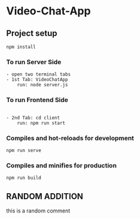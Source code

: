 # Video-Chat-App

## Project setup

```
npm install
```

### To run Server Side

```
- open two terminal tabs
- 1st Tab: VideoChatApp
    run: node server.js
```

### To run Frontend Side

```

- 2nd Tab: cd client
    run: npm run start
```

### Compiles and hot-reloads for development

```
npm run serve
```

### Compiles and minifies for production

```
npm run build
```

## RANDOM ADDITION

this is a random comment

